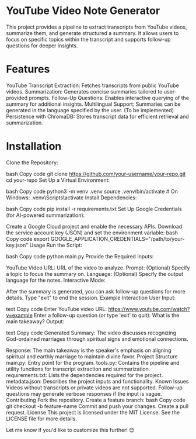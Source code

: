 # YouTube Video Note Generator
This project provides a pipeline to extract transcripts from YouTube videos, summarize them, and generate structured a summary. It allows users to focus on specific topics within the transcript and supports follow-up questions for deeper insights.

# Features
YouTube Transcript Extraction: Fetches transcripts from public YouTube videos.
Summarization: Generates concise summaries tailored to user-provided prompts.
Follow-Up Questions: Enables interactive querying of the summary for additional insights.
Multilingual Support: Summaries can be generated in the language specified by the user. (To be implemented)
Persistence with ChromaDB: Stores transcript data for efficient retrieval and summarization.
# Installation
Clone the Repository:

bash
Copy code
git clone https://github.com/your-username/your-repo.git
cd your-repo
Set Up a Virtual Environment:

bash
Copy code
python3 -m venv .venv
source .venv/bin/activate  # On Windows: .venv\Scripts\activate
Install Dependencies:

bash
Copy code
pip install -r requirements.txt
Set Up Google Credentials (for AI-powered summarization):

Create a Google Cloud project and enable the necessary APIs.
Download the service account key (JSON) and set the environment variable:
bash
Copy code
export GOOGLE_APPLICATION_CREDENTIALS="/path/to/your-key.json"
Usage
Run the Script:

bash
Copy code
python main.py
Provide the Required Inputs:

YouTube Video URL: URL of the video to analyze.
Prompt: (Optional) Specify a topic to focus the summary on.
Language: (Optional) Specify the output language for the notes.
Interactive Mode:

After the summary is generated, you can ask follow-up questions for more details.
Type "exit" to end the session.
Example Interaction
User Input:

text
Copy code
Enter YouTube video URL: https://www.youtube.com/watch?v=example
Enter a follow-up question (or type 'exit' to quit): What is the main takeaway?
Output:

text
Copy code
Generated Summary:
The video discusses recognizing God-ordained marriages through spiritual signs and emotional connections.

Response:
The main takeaway is the speaker's emphasis on aligning spiritual and earthly marriage to maintain divine favor.
Project Structure
main.py: Entry point for the program.
tools.py: Contains the pipeline and utility functions for transcript extraction and summarization.
requirements.txt: Lists the dependencies required for the project.
metadata.json: Describes the project inputs and functionality.
Known Issues
Videos without transcripts or private videos are not supported.
Follow-up questions may generate verbose responses if the input is vague.
Contributing
Fork the repository.
Create a feature branch:
bash
Copy code
git checkout -b feature-name
Commit and push your changes.
Create a pull request.
License
This project is licensed under the MIT License. See the LICENSE file for more details.

Let me know if you'd like to customize this further! 😊
